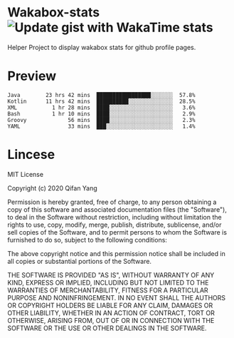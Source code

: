  # Wakabox-stats ![Update gist with WakaTime stats](https://github.com/underwindfall/wakabox-stats/workflows/Update%20gist%20with%20WakaTime%20stats/badge.svg)

  Helper Project to display wakabox stats for github profile pages. 
 # Preview 
  
  ```  
 Java        23 hrs 42 mins  █████████████████░░░░░░░  57.8%
Kotlin      11 hrs 42 mins  ██████████░░░░░░░░░░░░░░  28.5%
XML           1 hr 28 mins  ████░░░░░░░░░░░░░░░░░░░░   3.6%
Bash          1 hr 10 mins  ████░░░░░░░░░░░░░░░░░░░░   2.9%
Groovy             56 mins  ████░░░░░░░░░░░░░░░░░░░░   2.3%
YAML               33 mins  ███░░░░░░░░░░░░░░░░░░░░░   1.4% 
 ``` 
  
 
 # Lincese 

  MIT License

  Copyright (c) 2020 Qifan Yang
  
  Permission is hereby granted, free of charge, to any person obtaining a copy
  of this software and associated documentation files (the "Software"), to deal
  in the Software without restriction, including without limitation the rights
  to use, copy, modify, merge, publish, distribute, sublicense, and/or sell
  copies of the Software, and to permit persons to whom the Software is
  furnished to do so, subject to the following conditions:
  
  The above copyright notice and this permission notice shall be included in all
  copies or substantial portions of the Software.
  
  THE SOFTWARE IS PROVIDED "AS IS", WITHOUT WARRANTY OF ANY KIND, EXPRESS OR
  IMPLIED, INCLUDING BUT NOT LIMITED TO THE WARRANTIES OF MERCHANTABILITY,
  FITNESS FOR A PARTICULAR PURPOSE AND NONINFRINGEMENT. IN NO EVENT SHALL THE
  AUTHORS OR COPYRIGHT HOLDERS BE LIABLE FOR ANY CLAIM, DAMAGES OR OTHER
  LIABILITY, WHETHER IN AN ACTION OF CONTRACT, TORT OR OTHERWISE, ARISING FROM,
  OUT OF OR IN CONNECTION WITH THE SOFTWARE OR THE USE OR OTHER DEALINGS IN THE
  SOFTWARE.
